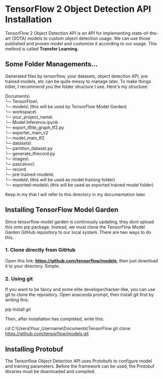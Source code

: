 # TensorFlow 2 Object Detection API Installation
TensorFlow 2 Object Detection API is an API for implementing state-of-the-art (SOTA) models to custom object detection usage. We can use those published and proven model and customize it according to our usage. This method is called **Transfer Learning**.
## Some Folder Managements...
Generated files by tensorflow, your datasets, object detection API, pre trained models, etc can be quite messy to manage later. To make things tidier, I recommend you the folder structure I use. Here's my structure:

  Documents\  
  └─ TensorFlow\  
    └─ models\ (this will be used by TensorFlow Model Garden)  
    └─ workspace\  
      └─ your_project_name\  
         └─ Model Inference.ipynb  
         └─ export_tflite_graph_tf2.py  
         └─ exporter_main_v2  
         └─ model_main_tf2  
         └─ datasets\  
            └─ partition_dataset.py  
            └─ generate_tfrecord.py  
            └─ images\  
            └─ pascalvoc\  
            └─ record  
         └─ pre-trained-models\  
         └─ models\ (this will be used as model training folder)  
         └─ exported-models\ (this will be used as exported trained model folder)
         
Keep in my that I will refer to this directory in my documentation later.
## Installing TensorFlow Model Garden
Since tensorflow model garden is continously updating, they dont upload this onto pip package. Instead, we must clone the TensorFlow Model Garden GitHub repository to our local system. There are two ways to do this.
### 1. Clone directly from GitHub
Open this link: **https://github.com/tensorflow/models**, then just download it to your directory. Simple.
### 2. Using git
If you want to be fancy and some elite developer/hacker-like, you can use git to clone the repository. Open anaconda prompt, then install git first by writing this:

  pip install git
  
Then, after installation has completed, write this:

  cd C:\Users\Your_Username\Documents\TensorFlow
  git clone https://github.com/tensorflow/models.git
  
## Installing Protobuf
The Tensorflow Object Detection API uses Protobufs to configure model and training parameters. Before the framework can be used, the Protobuf libraries must be downloaded and compiled.
